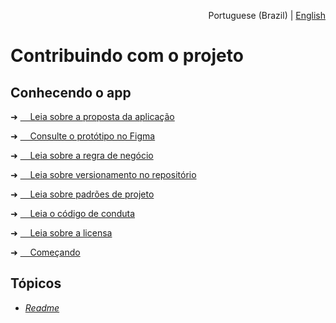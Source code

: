 <p align="right">Portuguese (Brazil) | <a href="">English</a></p>

<!--<p>docs > pt-br > contribuindo</p>-->

# Contribuindo com o projeto

## Conhecendo o app

➜   <a href="https://github.com/felipe-andersen/terramade-web/tree/master/src/docs/pt-br"> &nbsp; &nbsp; Leia sobre a proposta da aplicação</a>

➜   <a href="https://github.com/felipe-andersen/terramade-web/tree/master/src/docs/pt-br"> &nbsp; &nbsp; Consulte o protótipo no Figma</a>

➜   <a href="https://github.com/felipe-andersen/terramade-web/tree/master/src/docs/pt-br"> &nbsp; &nbsp; Leia sobre a regra de negócio</a>

➜   <a href="https://github.com/felipe-andersen/terramade-web/tree/master/src/docs/pt-br"> &nbsp; &nbsp; Leia sobre versionamento no repositório </a>

➜   <a href="https://github.com/felipe-andersen/terramade-web/tree/master/src/docs/pt-br"> &nbsp; &nbsp; Leia sobre padrões de projeto </a>

➜   <a href="https://github.com/felipe-andersen/terramade-web/tree/master/src/docs/pt-br"> &nbsp; &nbsp; Leia o código de conduta</a>

➜   <a href="https://github.com/felipe-andersen/terramade-web/tree/master/src/docs/pt-br"> &nbsp; &nbsp; Leia sobre a licensa</a>

➜   <a href="https://github.com/felipe-andersen/terramade-web/tree/master/src/docs/pt-br"> &nbsp; &nbsp; Começando</a>

## Tópicos

* <a href="https://github.com/felipe-andersen/terramade-react#readme"> _Readme_ </a>
